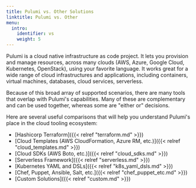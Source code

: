 ```yaml
---
title: Pulumi vs. Other Solutions
linktitle: Pulumi vs. Other
menu:
  intro:
    identifier: vs
    weight: 5
---
```


Pulumi is a cloud native infrastructure as code project. It lets you provision and manage resources, across many clouds
(AWS, Azure, Google Cloud, Kubernetes, OpenStack), using your favorite language. It works great for a wide range of
cloud infrastructures and applications, including containers, virtual machines, databases, cloud services, serverless.

Because of this broad array of supported scenarios, there are many tools that overlap with Pulumi's capabilities. Many
of these are complementary and can be used together, whereas some are "either or" decisions.

Here are several useful comparisons that will help you understand Pulumi's place in the cloud tooling ecosystem:

* [Hashicorp Terraform]({{< relref "terraform.md" >}})
* [Cloud Templates (AWS CloudFormation, Azure RM, etc.)]({{< relref "cloud_templates.md" >}})
* [Cloud SDKs (AWS Boto, etc.)]({{< relref "cloud_sdks.md" >}})
* [Serverless Framework]({{< relref "serverless.md" >}})
* [Kubernetes YAML and DSLs]({{< relref "k8s_yaml_dsls.md" >}})
* [Chef, Puppet, Ansible, Salt, etc.]({{< relref "chef_puppet_etc.md" >}})
* [Custom Solutions]({{< relref "custom.md" >}})

